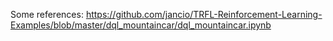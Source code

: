 Some references:
https://github.com/jancio/TRFL-Reinforcement-Learning-Examples/blob/master/dql_mountaincar/dql_mountaincar.ipynb

